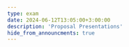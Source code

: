 ```yaml
---
type: exam
date: 2024-06-12T13:05:00+3:00:00
description: 'Proposal Presentations'
hide_from_announcments: true
---
```

